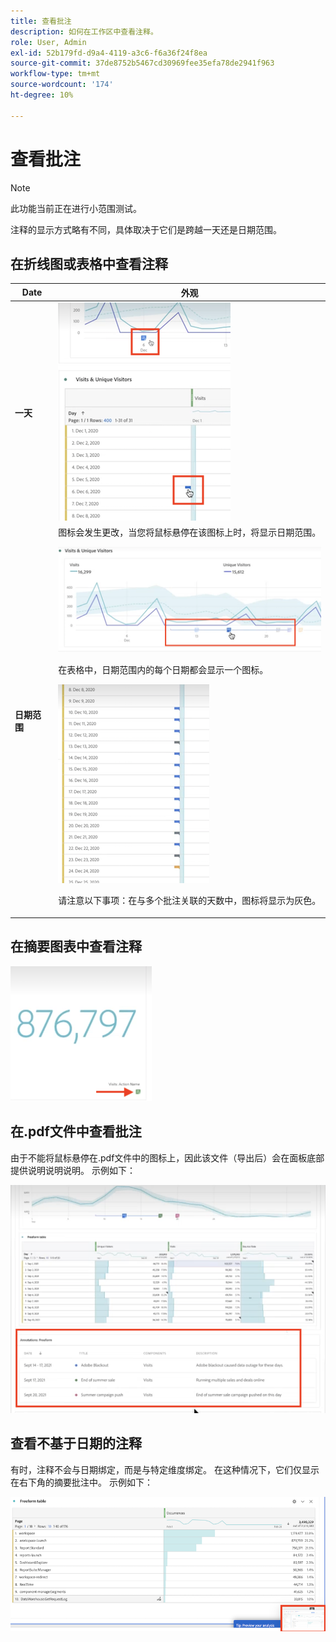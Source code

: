 ```yaml
---
title: 查看批注
description: 如何在工作区中查看注释。
role: User, Admin
exl-id: 52b179fd-d9a4-4119-a3c6-f6a36f24f8ea
source-git-commit: 37de8752b5467cd30969fee35efa78de2941f963
workflow-type: tm+mt
source-wordcount: '174'
ht-degree: 10%

---
```


# 查看批注

>[!NOTE]
>
>此功能当前正在进行小范围测试。

注释的显示方式略有不同，具体取决于它们是跨越一天还是日期范围。

## 在折线图或表格中查看注释

| Date | 外观 |
| --- | --- |
| **一天** | ![](assets/single-day.png) |
| **日期范围** | 图标会发生更改，当您将鼠标悬停在该图标上时，将显示日期范围。<p>![](assets/multi-day.png)<p>在表格中，日期范围内的每个日期都会显示一个图标。<p>![](assets/multi-day-table.png)<p>请注意以下事项：在与多个批注关联的天数中，图标将显示为灰色。 |

## 在摘要图表中查看注释

![](assets/ann-summary.png)

## 在.pdf文件中查看批注

由于不能将鼠标悬停在.pdf文件中的图标上，因此该文件（导出后）会在面板底部提供说明说明说明。 示例如下：

![](assets/ann-pdf.png)

## 查看不基于日期的注释

有时，注释不会与日期绑定，而是与特定维度绑定。 在这种情况下，它们仅显示在右下角的摘要批注中。 示例如下：

![](assets/non-date.png)

